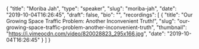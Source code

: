 {
  "title": "Moriba Jah",
  "type": "speaker",
  "slug": "moriba-jah",
  "date": "2019-10-04T16:26:45",
  "draft": false,
  "bio": "",
  "recordings": [
    {
      "title": "Our Growing Space Traffic Problem: Another Inconvenient Truth!",
      "slug": "our-growing-space-traffic-problem-another-inconvenient-truth",
      "thumbnail": "https://i.vimeocdn.com/video/820028823_295x166.jpg",
      "date": "2019-10-04T16:26:45"
    }
  ]
}